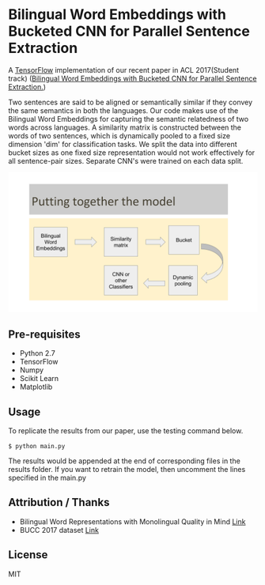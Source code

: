 # Bilingual Word Embeddings with Bucketed CNN for Parallel Sentence Extraction

A [TensorFlow](https://github.com/tensorflow/tensorflow) implementation of our recent paper in ACL 2017(Student track) ([Bilingual Word Embeddings with Bucketed CNN for Parallel Sentence Extraction.](http://www.aclweb.org/anthology/P17-3003))

Two sentences are said to be aligned or semantically similar if they convey the same semantics in both the languages. Our code makes use of the Bilingual Word Embeddings for capturing the semantic relatedness of two words across languages.
A similarity matrix is constructed between the words of two sentences, which is dynamically pooled to a fixed size dimension 'dim' for classification tasks.
We split the data into different bucket sizes as one fixed size representation would not work effectively for all sentence-pair sizes. Separate CNN's were trained on each data split.

![Model Overview](assets/Model.png)

## Pre-requisites

* Python 2.7
* TensorFlow
* Numpy
* Scikit Learn
* Matplotlib

## Usage

To replicate the results from our paper, use the testing command below.

    $ python main.py

The results would be appended at the end of corresponding files in the results folder. If you want to retrain the model, then uncomment the lines specified in the main.py


## Attribution / Thanks

* Bilingual Word Representations with Monolingual Quality in Mind [Link](https://nlp.stanford.edu/~lmthang/bivec/)
* BUCC 2017 dataset [Link](https://comparable.limsi.fr/bucc2017/cgi-bin/download-sample.cgi?langs=de-en)




## License

MIT


